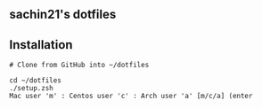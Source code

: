 ## sachin21's dotfiles

## Installation

```
# Clone from GitHub into ~/dotfiles

cd ~/dotfiles
./setup.zsh
Mac user 'm' : Centos user 'c' : Arch user 'a' [m/c/a] (enter
```
